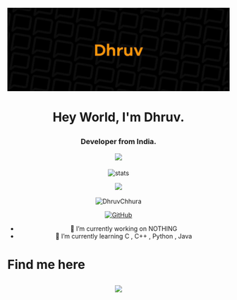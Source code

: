 <p align="center"> <img src="dhruv.jpg" alt="me!"/></p>

# <p align="center">Hey World, I'm Dhruv. </p>
### <p align="center">Developer from India. <p align="center"><img src="https://media2.giphy.com/media/llarwdtFqG63IlqUR1/giphy.gif" width="60"></p> </p>

<p align="center"> <img src="https://github-readme-stats.vercel.app/api?username=DhruvChhura&bg_color=30,e96443,904e95&title_color=fff&text_color=fff" alt="stats"/><br></p>
<p align="center"> <img src="https://github-readme-streak-stats.herokuapp.com/?user=DhruvChhura&theme=dark"/></p>
<div align="center">

<p align="center"> <img src="https://komarev.com/ghpvc/?username=DhruvChhura&style=flat-square" alt="DhruvChhura" /> </p>

[![GitHub](https://img.shields.io/badge/dynamic/json?logo=github&label=GitHub+Followers&labelColor=282c34&color=181717&query=%24.data.totalSubs&url=https%3A%2F%2Fapi.spencerwoo.com%2Fsubstats%2F%3Fsource%3Dgithub%26queryKey%3DDhruvChhura&longCache=true)](https://github.com/DhruvChhura) 

- 🔭 I’m currently working on NOTHING
- 🌱 I’m currently learning C , C++ , Python , Java

# <p align="left"> Find me here </p>

  <a href="https://t.me/DhruvChhura">
     <img align="center"| Telegram" width="48px" src="https://cdn.jsdelivr.net/npm/simple-icons@v3/icons/telegram.svg"/>
  </a> 
